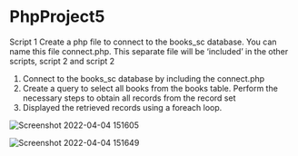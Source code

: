 # PhpProject5

Script 1
Create a php file to connect to the books_sc database. You can name this file connect.php. This
separate file will be ‘included’ in the other scripts, script 2 and script 2

1. Connect to the books_sc database by including the connect.php
2. Create a query to select all books from the books table. Perform the necessary steps to obtain
all records from the record set
3. Displayed the retrieved records using a foreach loop.


![Screenshot 2022-04-04 151605](https://user-images.githubusercontent.com/81642890/161616157-18f0ebcd-55dc-4b6f-9550-4004b54062cf.png)

![Screenshot 2022-04-04 151649](https://user-images.githubusercontent.com/81642890/161616170-a94ded80-fc00-4c3b-9973-6de3f0b7ec74.png)
